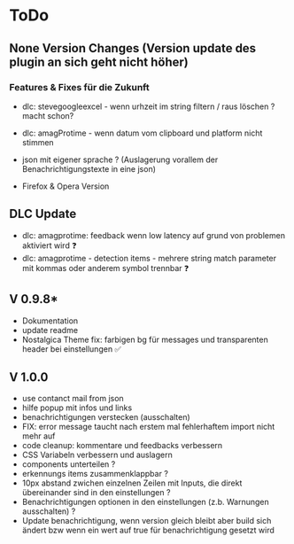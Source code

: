 # ToDo

## None Version Changes (Version update des plugin an sich geht nicht höher)

### Features & Fixes für die Zukunft
 
- dlc: stevegoogleexcel - wenn urhzeit im string filtern / raus löschen ? macht schon?
- dlc: amagProtime - wenn datum vom clipboard und platform nicht stimmen
- json mit eigener sprache ? (Auslagerung vorallem der Benachrichtigungstexte in eine json)

- Firefox & Opera Version

## DLC Update
- dlc: amagprotime: feedback wenn low latency auf grund von problemen aktiviert wird ❓
- dlc: amagprotime - detection items - mehrere string match parameter mit kommas oder anderem symbol trennbar ❓

## V 0.9.8*

- Dokumentation
- update readme
- Nostalgica Theme fix: farbigen bg für messages und transparenten header bei einstellungen ✅
 
## V 1.0.0

- use contanct mail from json
- hilfe popup mit infos und links
- benachrichtigungen verstecken (ausschalten)
- FIX: error message taucht nach erstem mal fehlerhaftem import nicht mehr auf
- code cleanup: kommentare und feedbacks verbessern
- CSS Variabeln verbessern und auslagern
- components unterteilen ?
- erkennungs items zusammenklappbar ?
- 10px abstand zwichen einzelnen Zeilen mit Inputs, die direkt übereinander sind in den einstellungen ?
- Benachrichtigungen optionen in den einstellungen (z.b. Warnungen ausschalten) ?
- Update benachrichtigung, wenn version gleich bleibt aber build sich ändert bzw wenn ein wert auf true für benachrichtigung gesetzt wird
 
